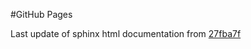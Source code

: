 #GitHub Pages

Last update of sphinx html documentation from [27fba7f](https://github.com/molecular-mar/crystal_functions/tree/27fba7f09ecc73ad7c9930e1dbe0acc90d8bdbe9)
